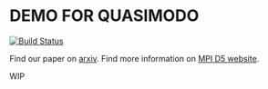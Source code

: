 # DEMO FOR QUASIMODO

[![Build Status](https://jenkins.r2.enst.fr/job/demo_quasimodo/job/master/badge/icon)](https://jenkins.r2.enst.fr/job/demo_quasimodo/job/master/)

Find our paper on [arxiv](https://arxiv.org/abs/1905.10989).
Find more information on [MPI D5 website](https://www.mpi-inf.mpg.de/departments/databases-and-information-systems/research/yago-naga/commonsense/quasimodo/).

WIP
